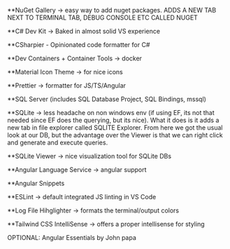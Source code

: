 
**NuGet Gallery -> easy way to add nuget packages. ADDS A NEW TAB NEXT TO TERMINAL TAB, DEBUG CONSOLE ETC CALLED NUGET

**C# Dev Kit -> Baked in almost solid VS experience

**CSharpier - Opinionated code formatter for C#

**Dev Containers + Container Tools -> docker

**Material Icon Theme -> for nice icons

**Prettier -> formatter for JS/TS/Angular

**SQL Server (includes SQL Database Project, SQL Bindings, mssql) 

**SQLite -> less headache on non windows env (if using EF, its not that needed since EF does the querying, but its nice). What it does is it adds a new tab in file explorer called SQLITE Explorer. From here we got the usual look at our DB, but the advantage over the Viewer is that we can right click and generate and execute queries.

**SQLite Viewer -> nice visualization tool for SQLite DBs

**Angular Language Service -> angular support

**Angular Snippets 

**ESLint -> default integrated JS linting in VS Code

**Log File Hihglighter -> formats the terminal/output colors

**Tailwind CSS IntelliSense -> offers a proper intellisense for styling


OPTIONAL: Angular Essentials by John papa